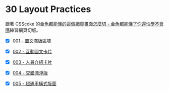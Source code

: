 # 30 Layout Practices

跟著 CSScoke 的[金魚都能懂的這個網頁畫面怎麼切 - 金魚都能懂了你還怕學不會嗎](https://ithelp.ithome.com.tw/users/20112550/ironman/2623)練習網頁切版。

- [x] [001 - 圖文滿版區塊](https://hwahii.github.io/30LayoutPractices/001-pic-and-text-full-page/)

- [x] [002 - 互動圖文卡片](https://hwahii.github.io/30LayoutPractices/002-interactive-cards/)

- [x] [003 - 人員介紹卡片](https://hwahii.github.io/30LayoutPractices/003-member-intro-cards/)

- [x] [004 - 交錯漂浮版](https://hwahii.github.io/30LayoutPractices/004-staggered-floating-boards/)

- [x] [005 - 超通用橫式版面](https://hwahii.github.io/30LayoutPractices/005-horizontal-cards/)

